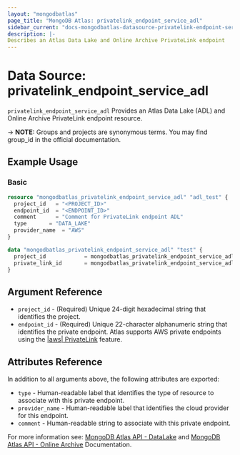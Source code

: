 ```yaml
---
layout: "mongodbatlas"
page_title: "MongoDB Atlas: privatelink_endpoint_service_adl"
sidebar_current: "docs-mongodbatlas-datasource-privatelink-endpoint-service-adl"
description: |-
Describes an Atlas Data Lake and Online Archive PrivateLink endpoint
---
```



# Data Source: privatelink_endpoint_service_adl

`privatelink_endpoint_service_adl` Provides an Atlas Data Lake (ADL) and Online Archive PrivateLink endpoint resource.

-> **NOTE:** Groups and projects are synonymous terms. You may find group_id in the official documentation.

## Example Usage

### Basic
```terraform
resource "mongodbatlas_privatelink_endpoint_service_adl" "adl_test" {
  project_id   = "<PROJECT_ID>"
  endpoint_id  = "<ENDPOINT_ID>"
  comment      = "Comment for PrivateLink endpoint ADL"
  type		 = "DATA_LAKE"
  provider_name	 = "AWS"
}

data "mongodbatlas_privatelink_endpoint_service_adl" "test" {
  project_id            = mongodbatlas_privatelink_endpoint_service_adl.adl_test.project_id
  private_link_id       = mongodbatlas_privatelink_endpoint_service_adl.adl_test.endpoint_id
}
```


## Argument Reference

* `project_id` - (Required) Unique 24-digit hexadecimal string that identifies the project.
* `endpoint_id` - (Required) Unique 22-character alphanumeric string that identifies the private endpoint. Atlas supports AWS private endpoints using the [|aws| PrivateLink](https://aws.amazon.com/privatelink/) feature.

## Attributes Reference

In addition to all arguments above, the following attributes are exported:

* `type` - Human-readable label that identifies the type of resource to associate with this private endpoint.
* `provider_name` - Human-readable label that identifies the cloud provider for this endpoint.
* `comment` - Human-readable string to associate with this private endpoint.

For more information see: [MongoDB Atlas API - DataLake](https://docs.mongodb.com/datalake/reference/api/datalakes-api/)  and [MongoDB Atlas API - Online Archive](https://docs.atlas.mongodb.com/reference/api/online-archive/) Documentation.
